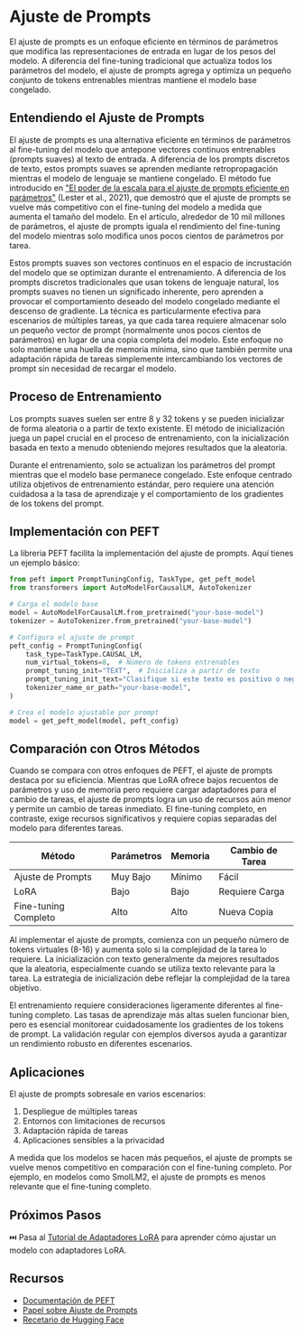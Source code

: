 # Ajuste de Prompts

El ajuste de prompts es un enfoque eficiente en términos de parámetros que modifica las representaciones de entrada en lugar de los pesos del modelo. A diferencia del fine-tuning tradicional que actualiza todos los parámetros del modelo, el ajuste de prompts agrega y optimiza un pequeño conjunto de tokens entrenables mientras mantiene el modelo base congelado.

## Entendiendo el Ajuste de Prompts

El ajuste de prompts es una alternativa eficiente en términos de parámetros al fine-tuning del modelo que antepone vectores continuos entrenables (prompts suaves) al texto de entrada. A diferencia de los prompts discretos de texto, estos prompts suaves se aprenden mediante retropropagación mientras el modelo de lenguaje se mantiene congelado. El método fue introducido en ["El poder de la escala para el ajuste de prompts eficiente en parámetros"](https://arxiv.org/abs/2104.08691) (Lester et al., 2021), que demostró que el ajuste de prompts se vuelve más competitivo con el fine-tuning del modelo a medida que aumenta el tamaño del modelo. En el artículo, alrededor de 10 mil millones de parámetros, el ajuste de prompts iguala el rendimiento del fine-tuning del modelo mientras solo modifica unos pocos cientos de parámetros por tarea.

Estos prompts suaves son vectores continuos en el espacio de incrustación del modelo que se optimizan durante el entrenamiento. A diferencia de los prompts discretos tradicionales que usan tokens de lenguaje natural, los prompts suaves no tienen un significado inherente, pero aprenden a provocar el comportamiento deseado del modelo congelado mediante el descenso de gradiente. La técnica es particularmente efectiva para escenarios de múltiples tareas, ya que cada tarea requiere almacenar solo un pequeño vector de prompt (normalmente unos pocos cientos de parámetros) en lugar de una copia completa del modelo. Este enfoque no solo mantiene una huella de memoria mínima, sino que también permite una adaptación rápida de tareas simplemente intercambiando los vectores de prompt sin necesidad de recargar el modelo.

## Proceso de Entrenamiento

Los prompts suaves suelen ser entre 8 y 32 tokens y se pueden inicializar de forma aleatoria o a partir de texto existente. El método de inicialización juega un papel crucial en el proceso de entrenamiento, con la inicialización basada en texto a menudo obteniendo mejores resultados que la aleatoria.

Durante el entrenamiento, solo se actualizan los parámetros del prompt mientras que el modelo base permanece congelado. Este enfoque centrado utiliza objetivos de entrenamiento estándar, pero requiere una atención cuidadosa a la tasa de aprendizaje y el comportamiento de los gradientes de los tokens del prompt.

## Implementación con PEFT

La libreria PEFT facilita la implementación del ajuste de prompts. Aquí tienes un ejemplo básico:

```python
from peft import PromptTuningConfig, TaskType, get_peft_model
from transformers import AutoModelForCausalLM, AutoTokenizer

# Carga el modelo base
model = AutoModelForCausalLM.from_pretrained("your-base-model")
tokenizer = AutoTokenizer.from_pretrained("your-base-model")

# Configura el ajuste de prompt
peft_config = PromptTuningConfig(
    task_type=TaskType.CAUSAL_LM,
    num_virtual_tokens=8,  # Número de tokens entrenables
    prompt_tuning_init="TEXT",  # Inicializa a partir de texto
    prompt_tuning_init_text="Clasifique si este texto es positivo o negativo:",
    tokenizer_name_or_path="your-base-model",
)

# Crea el modelo ajustable por prompt
model = get_peft_model(model, peft_config)
```

## Comparación con Otros Métodos

Cuando se compara con otros enfoques de PEFT, el ajuste de prompts destaca por su eficiencia. Mientras que LoRA ofrece bajos recuentos de parámetros y uso de memoria pero requiere cargar adaptadores para el cambio de tareas, el ajuste de prompts logra un uso de recursos aún menor y permite un cambio de tareas inmediato. El fine-tuning completo, en contraste, exige recursos significativos y requiere copias separadas del modelo para diferentes tareas.

| Método            | Parámetros  | Memoria  | Cambio de Tarea |
|-------------------|-------------|----------|-----------------|
| Ajuste de Prompts | Muy Bajo    | Mínimo   | Fácil           |
| LoRA              | Bajo        | Bajo     | Requiere Carga  |
| Fine-tuning Completo   | Alto        | Alto     | Nueva Copia     |

Al implementar el ajuste de prompts, comienza con un pequeño número de tokens virtuales (8-16) y aumenta solo si la complejidad de la tarea lo requiere. La inicialización con texto generalmente da mejores resultados que la aleatoria, especialmente cuando se utiliza texto relevante para la tarea. La estrategia de inicialización debe reflejar la complejidad de la tarea objetivo.

El entrenamiento requiere consideraciones ligeramente diferentes al fine-tuning completo. Las tasas de aprendizaje más altas suelen funcionar bien, pero es esencial monitorear cuidadosamente los gradientes de los tokens de prompt. La validación regular con ejemplos diversos ayuda a garantizar un rendimiento robusto en diferentes escenarios.

## Aplicaciones

El ajuste de prompts sobresale en varios escenarios:

1. Despliegue de múltiples tareas
2. Entornos con limitaciones de recursos
3. Adaptación rápida de tareas
4. Aplicaciones sensibles a la privacidad

A medida que los modelos se hacen más pequeños, el ajuste de prompts se vuelve menos competitivo en comparación con el fine-tuning completo. Por ejemplo, en modelos como SmolLM2, el ajuste de prompts es menos relevante que el fine-tuning completo.

## Próximos Pasos

⏭️ Pasa al [Tutorial de Adaptadores LoRA](./notebooks/finetune_sft_peft.ipynb) para aprender cómo ajustar un modelo con adaptadores LoRA.

## Recursos
- [Documentación de PEFT](https://huggingface.co/docs/peft)
- [Papel sobre Ajuste de Prompts](https://arxiv.org/abs/2104.08691)
- [Recetario de Hugging Face](https://huggingface.co/learn/cookbook/prompt_tuning_peft)
